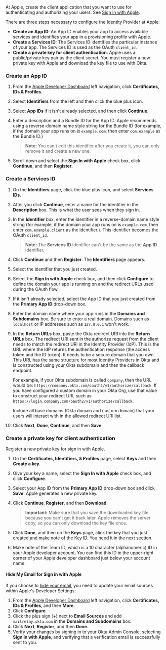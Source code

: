 At Apple, create the client application that you want to use for authenticating and authorizing your users. See [Sign in with Apple](https://help.apple.com/developer-account/#/devde676e696).

There are three steps necessary to configure the Identity Provider at Apple:

* **Create an App ID**: An App ID enables your app to access available services and identifies your app in a provisioning profile with Apple.
* **Create a Services ID**: The Services ID identifies the particular instance of your app. The Services ID is used as the OAuth `client_id`.
* **Create a private key for client authentication**: Apple uses a public/private key pair as the client secret. You must register a new private key with Apple and download the key file to use with Okta.

### Create an App ID

1. From the [Apple Developer Dashboard](https://developer.apple.com/) left navigation, click **Certificates, IDs & Profiles**.

2. Select **Identifiers** from the left and then click the blue plus icon.

3. Select **App IDs** if it isn't already selected, and then click **Continue**.

4. Enter a description and a Bundle ID for the App ID. Apple recommends using a reverse-domain name style string for the Bundle ID (for example, if the domain your app runs on is `example.com`, then enter `com.example` as the Bundle ID.)

    > **Note:** You can't edit this identifier after you create it, you can only remove it and create a new one.

5. Scroll down and select the **Sign In with Apple** check box, click **Continue**, and then **Register**.

### Create a Services ID

1. On the **Identifiers** page, click the blue plus icon, and select **Services IDs**.

2. After you click **Continue**, enter a name for the identifier in the **Description** box. This is what the user sees when they sign in.

3. In the **Identifier** box, enter the identifier in a reverse-domain name style string (for example, if the domain your app runs on is `example.com`, then enter `com.example.client` as the identifier.). This identifier becomes the OAuth `client_id`.

    > **Note:** The **Services ID** identifier can't be the same as the **App ID** identifier.

4. Click **Continue** and then **Register**. The **Identifiers** page appears.

5. Select the identifier that you just created.

6. Select the **Sign In with Apple** check box, and then click **Configure** to define the domain your app is running on and the redirect URLs used during the OAuth flow.

7. If it isn't already selected, select the App ID that you just created from the **Primary App ID** drop-down box.

8. Enter the domain name where your app runs in the **Domains and Subdomains** box. Be sure to enter a real domain. Domains such as `localhost` or IP addresses such as `127.0.0.1` won't work.

9. In the **Return URLs** box, paste the Okta redirect URI into the **Return URLs** box. The redirect URI sent in the authorize request from the client needs to match the redirect URI in the Identity Provider (IdP). This is the URL where the IdP returns the authentication response (the access token and the ID token). It needs to be a secure domain that you own. This URL has the same structure for most Identity Providers in Okta and is constructed using your Okta subdomain and then the callback endpoint.

    For example, if your Okta subdomain is called `company`, then the URL would be: `https://company.okta.com/oauth2/v1/authorize/callback`. If you have configured a custom domain in your Okta Org, use that value to construct your redirect URI, such as `https://login.company.com/oauth2/v1/authorize/callback`.

    Include all base domains (Okta domain and custom domain) that your users will interact with in the allowed redirect URI list.

10. Click **Next**, **Done**, **Continue**, and then **Save**.

### Create a private key for client authentication

 Register a new private key for sign in with Apple.

1. On the **Certificates, Identifiers, & Profiles** page, select **Keys** and then **Create a key**.

2. Give your key a name, select the **Sign In with Apple** check box, and click **Configure**.

3. Select your App ID from the **Primary App ID** drop-down box and click **Save**. Apple generates a new private key.

4. Click **Continue**, **Register**, and then **Download**.

    > **Important:** Make sure that you save the downloaded key file because you can't get it back later. Apple removes the server copy, so you can only download the key file once.

5. Click **Done**, and then on the **Keys** page, click the key that you just created and make note of the Key ID. You need it in the next section.

6. Make note of the Team ID, which is a 10 character (alphanumeric) ID in your Apple developer account. You can find this ID in the upper-right corner of your Apple developer dashboard just below your account name.

#### Hide My Email for Sign in with Apple

If you choose to [hide your email](https://support.apple.com/en-us/HT210425), you need to update your email sources within Apple's Developer Settings:

1. From the [Apple Developer Dashboard](https://developer.apple.com/) left navigation, click **Certificates, IDs & Profiles**, and then **More**.
1. Click **Configure**.
1. Click the plus sign (+) next to **Email Sources** and add `mailrelay.okta.com` in the **Domains and Subdomains** box.
1. Click **Next**, **Register**, and then **Done**.
1. Verify your changes by signing in to your Okta Admin Console, selecting **Sign in with Apple**, and verifying that a verification email is successfully sent to you.
